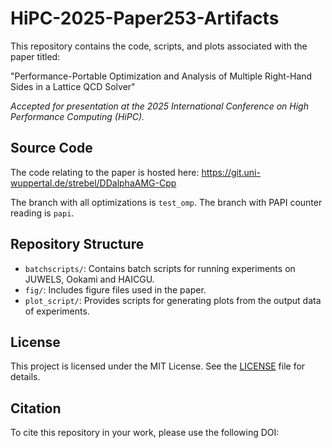 # HiPC-2025-Paper253-Artifacts
This repository contains the code, scripts, and plots associated with the paper titled:

"Performance-Portable Optimization and Analysis of Multiple Right-Hand Sides in a Lattice QCD Solver"

*Accepted for presentation at the 2025 International Conference on High Performance Computing (HiPC).*

## Source Code

The code relating to the paper is hosted here: https://git.uni-wuppertal.de/strebel/DDalphaAMG-Cpp

The branch with all optimizations is ```test_omp```.
The branch with PAPI counter reading is ```papi```.

## Repository Structure

- `batchscripts/`: Contains batch scripts for running experiments on JUWELS, Ookami and HAICGU.
- `fig/`: Includes figure files used in the paper.
- `plot_script/`: Provides scripts for generating plots from the output data of experiments.

## License


This project is licensed under the MIT License. See the [LICENSE](LICENSE) file for details.


## Citation


To cite this repository in your work, please use the following DOI:


